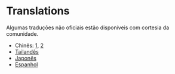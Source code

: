 # Translations

Algumas traduções não oficiais estão disponíveis com cortesia da comunidade.

- Chinês: [1](https://eddiewen.gitbooks.io/rscss/content/), [2](https://github.com/suhaotian/rscss-zh-cn)
- [Tailandês](http://rscss.in.th/)
- [Japonês](http://qiita.com/kk6/items/760efba180ec526903db)
- [Espanhol](https://github.com/jameskolce/rscss-es)
